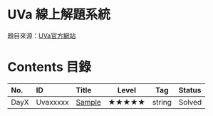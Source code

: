 # UVa 線上解題系統

題目來源：[UVa官方網站](https://onlinejudge.org)


# Contents 目錄

|No.      |ID        |Title                      |Level    |Tag                |Status   |
|:--------|:---------|:--------------------------|:-------:|-------------------|:--------|
|DayX     |Uvaxxxxx  |[Sample]()                 |★★★★★ |string             |Solved   |